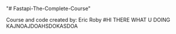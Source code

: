 "# Fastapi-The-Complete-Course"

Course and code created by: Eric Roby
#HI THERE WHAT U DOING
KAJNOAJDOAHSDOKASDOA